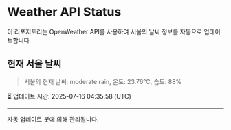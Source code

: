 
# Weather API Status

이 리포지토리는 OpenWeather API를 사용하여 서울의 날씨 정보를 자동으로 업데이트합니다.

## 현재 서울 날씨
> 서울의 현재 날씨: moderate rain, 온도: 23.76°C, 습도: 88%

⏳ 업데이트 시간: 2025-07-16 04:35:58 (UTC)

---
자동 업데이트 봇에 의해 관리됩니다.
